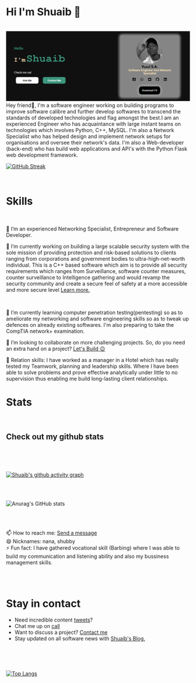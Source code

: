 <div><h1>Hi I'm Shuaib 👋</h1></div>
</br>
</hr>

<img src="https://raw.githubusercontent.com/Yusuf-A-Shuaib/Yusuf-A-Shuaib/main/shuaib-web.png" alt="Banner img of myself. Taken for my resources webpage">

</hr>
Hey friend👋, I'm a software engineer working on building programs to improve software calibre and further develop softwares to transcend the standards of developed technologies and flag amongst the best.I am an experienced Engineer who has acquaintance with large instant teams on technologies which involves Python, C++, MySQL. I'm also a Network Specialist who has helped design and implement network setups for organisations and oversee their network's data. I'm also a Web-developer (back-end) who has build web applications and API's with the Python Flask web development framework.

<!-- INTELLIGENCE CONSULTANCY</br>
Analytical and problem-solving skills -->
</br>
</hr>


[![GitHub Streak](http://github-readme-streak-stats.herokuapp.com?user=Yusuf-A-Shuaib&theme=neon-dark&border=3c977a&date_format=M%20j%5B%2C%20Y%5D)](https://git.io/streak-stats)

</br>
</hr>
<div><h1>Skills</h1></div>
</br>

🤔 I’m an experienced Networking Specialist, Entrepreneur and Software Developer.
</br>

🔭 I’m currently working on building a large scalable security system with the sole mission of providing protection and risk-based solutions to clients ranging from corporations and government bodies to ultra-high-net-worth individual. This is a C++ based software which aim is to provide all security requirements which ranges from Surveillance, software counter measures, counter surveillance to Intelligence gathering and would revamp the security community and create a secure feel of safety at a more accessible and more secure level <a href="#">Learn more.</a>
</br>

</br>

🌱 I’m currently learning computer penetration testing(pentesting) so as to ameliorate my networking and software engineering skills so as to tweak up defences on already existing softwares. I'm also preparing to take the CompTIA network+ examination.
</br>

👯 I’m looking to collaborate on more challenging projects. So, do you need an extra hand on a project? <a href="mailto:shuaibudeenyusuf@gmail.com">Let's Build 😉</a>
</br>

💬 Relation skills: I have worked as a manager in a Hotel which has really tested my Teamwork, planning and leadership skills. Where I have been able to solve problems and prove effective analytically under little to no supervision thus enabling me build long-lasting client relationships.
</br>


<div><h1>Stats</h1></div>
</br>
<h2>Check out my github stats</h2>
</br>
</br>

</hr>
</br>

[![Shuaib's github activity graph](https://activity-graph.herokuapp.com/graph?username=Yusuf-A-Shuaib&count_private=true&theme=react-dark&custom_title=Shuaib's%20Contribution%20Graph)](https://github.com/Yusuf-A-Shuaib/Yusuf-A-Shuaib)

</br>
</hr>
</br>


![Anurag's GitHub stats](https://github-readme-stats.vercel.app/api?username=Yusuf-A-Shuaib&count_private=true&show_icons=true&theme=merko)

</br>
</hr>
</br>

📫 How to reach me: <a href="mailto:shuaibudeenyusuf@gmail.com">Send a message</a>
</br>
😄 Nicknames: nana, shubby</br>
⚡ Fun fact: I have gathered vocational skill (Barbing) where I was able to build my communication and listening ability and also my bussiness management skills. </br>

</br>
</br>

<h1>Stay in contact</h1>
</hr>

- Need incredible content <a href="https://twitter.com/Yusuf_A_Shuaib">tweets</a>?
- Chat me up on <a href="tel:08189256396">call</a></br>
- Want to discuss a project? <a href = "mailto:shuaibudeenyusuf@gmail.com?subject = Feedback&body = Message">Contact me</a>
- Stay updated on all software news with <a href="">Shuaib's Blog.</a>

</br>
</br>
</hr>
</br>

[![Top Langs](https://github-readme-stats.vercel.app/api/top-langs/?username=Yusuf-A-Shuaib&langs_count=6&count_private=true&layout=compact)](https://github.com/Yusuf-A-Shuaib/Yusuf-A-Shuaib)

</br>
</hr>
</br>
 





